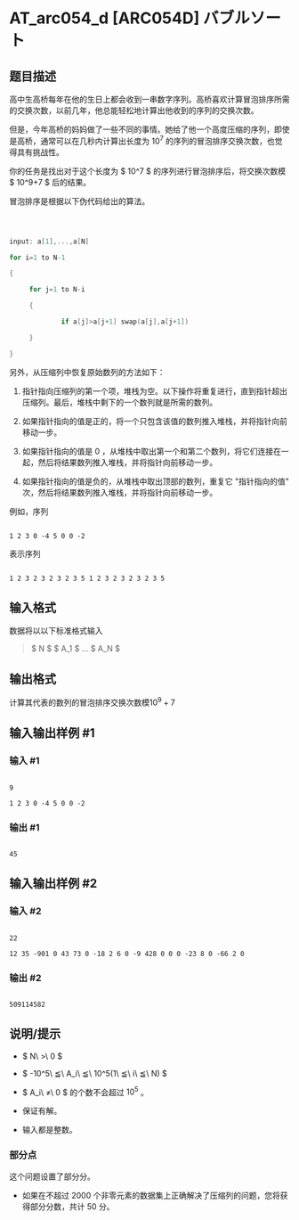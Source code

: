 # AT_arc054_d [ARC054D] バブルソート

## 题目描述

高中生高桥每年在他的生日上都会收到一串数字序列。高桥喜欢计算冒泡排序所需的交换次数，以前几年，他总能轻松地计算出他收到的序列的交换次数。

但是，今年高桥的妈妈做了一些不同的事情。她给了他一个高度压缩的序列，即使是高桥，通常可以在几秒内计算出长度为 $10^7$ 的序列的冒泡排序交换次数，也觉得具有挑战性。

你的任务是找出对于这个长度为 $ 10^7 $ 的序列进行冒泡排序后，将交换次数模 $ 10^9+7 $ 后的结果。

冒泡排序是根据以下伪代码给出的算法。
```cpp

input: a[1],...,a[N]
for i=1 to N-1
{
     for j=1 to N-i
     {
             if a[j]>a[j+1] swap(a[j],a[j+1])
     }
}
```
另外，从压缩列中恢复原始数列的方法如下：

1. 指针指向压缩列的第一个项，堆栈为空。以下操作将重复进行，直到指针超出压缩列。最后，堆栈中剩下的一个数列就是所需的数列。
1. 如果指针指向的值是正的，将一个只包含该值的数列推入堆栈，并将指针向前移动一步。
1. 如果指针指向的值是 $0$ ，从堆栈中取出第一个和第二个数列，将它们连接在一起，然后将结果数列推入堆栈，并将指针向前移动一步。

1. 如果指针指向的值是负的，从堆栈中取出顶部的数列，重复它 "指针指向的值" 次，然后将结果数列推入堆栈，并将指针向前移动一步。

例如，序列
```
1 2 3 0 -4 5 0 0 -2
```
表示序列

```
1 2 3 2 3 2 3 2 3 5 1 2 3 2 3 2 3 2 3 5
```

## 输入格式

数据将以以下标准格式输入

> $ N $ $ A_1 $ ... $ A_N $

## 输出格式

计算其代表的数列的冒泡排序交换次数模$10^9+7$

## 输入输出样例 #1

### 输入 #1

```
9
1 2 3 0 -4 5 0 0 -2
```

### 输出 #1

```
45
```

## 输入输出样例 #2

### 输入 #2

```
22
12 35 -901 0 43 73 0 -18 2 6 0 -9 428 0 0 0 -23 8 0 -66 2 0
```

### 输出 #2

```
509114582
```

## 说明/提示

- $ N\ >\ 0 $
- $ -10^5\ ≦\ A_i\ ≦\ 10^5(1\ ≦\ i\ ≦\ N) $
- $ A_i\ ≠\ 0 $ 的个数不会超过 $10^5$  。
- 保证有解。
- 输入都是整数。

### 部分点

这个问题设置了部分分。

- 如果在不超过 $2000$ 个非零元素的数据集上正确解决了压缩列的问题，您将获得部分分数，共计 $50$ 分。